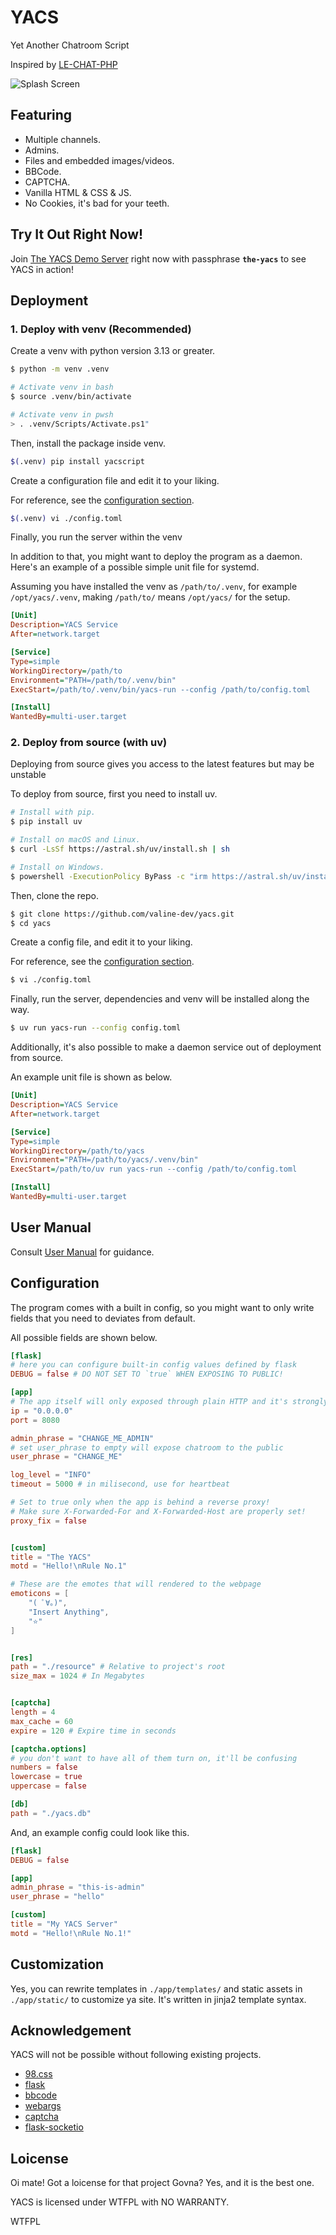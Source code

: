 # YACS
Yet Another Chatroom Script

Inspired by [LE-CHAT-PHP](https://github.com/DanWin/le-chat-php)

![Splash Screen](docs/the-yacs.jpeg)

## Featuring

- Multiple channels.
- Admins.
- Files and embedded images/videos.
- BBCode.
- CAPTCHA.
- Vanilla HTML & CSS & JS.
- No Cookies, it's bad for your teeth.

## Try It Out Right Now!

Join [The YACS Demo Server](https://chat.valine0x.icu) right now with passphrase **`the-yacs`** to see YACS in action!

## Deployment

### 1. Deploy with venv (Recommended)

Create a venv with python version 3.13 or greater.

```bash
$ python -m venv .venv

# Activate venv in bash
$ source .venv/bin/activate

# Activate venv in pwsh
> . .venv/Scripts/Activate.ps1"
```


Then, install the package inside venv.

```bash
$(.venv) pip install yacscript
```

Create a configuration file and edit it to your liking.

For reference, see the <a href="#configuration">configuration section</a>.

```bash
$(.venv) vi ./config.toml
```

Finally, you run the server within the venv

In addition to that, you might want to deploy the program as a daemon. Here's an example of a possible simple unit file for systemd.

Assuming you have installed the venv as `/path/to/.venv`, for example `/opt/yacs/.venv`, making `/path/to/` means `/opt/yacs/` for the setup.

```ini
[Unit]
Description=YACS Service
After=network.target

[Service]
Type=simple
WorkingDirectory=/path/to
Environment="PATH=/path/to/.venv/bin"
ExecStart=/path/to/.venv/bin/yacs-run --config /path/to/config.toml

[Install]
WantedBy=multi-user.target
```

### 2. Deploy from source (with uv)

Deploying from source gives you access to the latest features but may be unstable

To deploy from source, first you need to install uv.

```bash
# Install with pip.
$ pip install uv

# Install on macOS and Linux.
$ curl -LsSf https://astral.sh/uv/install.sh | sh

# Install on Windows.
$ powershell -ExecutionPolicy ByPass -c "irm https://astral.sh/uv/install.ps1 | iex"
```

Then, clone the repo.

```bash
$ git clone https://github.com/valine-dev/yacs.git
$ cd yacs
```

Create a config file, and edit it to your liking.

For reference, see the <a href="#configuration">configuration section</a>.

```bash
$ vi ./config.toml
```

Finally, run the server, dependencies and venv will be installed along the way.

```bash
$ uv run yacs-run --config config.toml
```

Additionally, it's also possible to make a daemon service out of deployment from source.

An example unit file is shown as below.

```ini
[Unit]
Description=YACS Service
After=network.target

[Service]
Type=simple
WorkingDirectory=/path/to/yacs
Environment="PATH=/path/to/yacs/.venv/bin"
ExecStart=/path/to/uv run yacs-run --config /path/to/config.toml

[Install]
WantedBy=multi-user.target
```

## User Manual

Consult <a href="docs/manual.md">User Manual</a> for guidance.

## Configuration

The program comes with a built in config, so you might want to only write fields that you need to deviates from default. 

All possible fields are shown below.

```toml
[flask]
# here you can configure built-in config values defined by flask
DEBUG = false # DO NOT SET TO `true` WHEN EXPOSING TO PUBLIC!

[app]
# The app itself will only exposed through plain HTTP and it's strongly discorage to do so directly to public web. Use a reverse proxy with TLS in front of the app.
ip = "0.0.0.0"
port = 8080

admin_phrase = "CHANGE_ME_ADMIN"
# set user_phrase to empty will expose chatroom to the public
user_phrase = "CHANGE_ME"

log_level = "INFO"
timeout = 5000 # in milisecond, use for heartbeat

# Set to true only when the app is behind a reverse proxy!
# Make sure X-Forwarded-For and X-Forwarded-Host are properly set!
proxy_fix = false


[custom]
title = "The YACS"
motd = "Hello!\nRule No.1"

# These are the emotes that will rendered to the webpage 
emoticons = [
    "( ﾟ∀。)",
    "Insert Anything",
    "⭐"
]


[res]
path = "./resource" # Relative to project's root
size_max = 1024 # In Megabytes


[captcha]
length = 4
max_cache = 60
expire = 120 # Expire time in seconds

[captcha.options]
# you don't want to have all of them turn on, it'll be confusing
numbers = false
lowercase = true
uppercase = false

[db]
path = "./yacs.db"
```

And, an example config could look like this.

```toml
[flask]
DEBUG = false

[app]
admin_phrase = "this-is-admin"
user_phrase = "hello"

[custom]
title = "My YACS Server"
motd = "Hello!\nRule No.1!"
```


## Customization

Yes, you can rewrite templates in `./app/templates/` and static assets in `./app/static/` to customize ya site. It's written in jinja2 template syntax.

## Acknowledgement
YACS will not be possible without following existing projects.

- [98.css](https://github.com/jdan/98.css)
- [flask](https://github.com/pallets/flask/)
- [bbcode](https://github.com/dcwatson/bbcode)
- [webargs](https://github.com/marshmallow-code/webargs)
- [captcha](https://github.com/lepture/captcha)
- [flask-socketio](https://github.com/miguelgrinberg/flask-socketio)


## Loicense
Oi mate! Got a loicense for that project Govna? Yes, and it is the best one.

YACS is licensed under WTFPL with NO WARRANTY.

<a href="http://www.wtfpl.net/"><img
       src="http://www.wtfpl.net/wp-content/uploads/2012/12/wtfpl-badge-4.png"
       width="80" height="15" alt="WTFPL" /></a>
